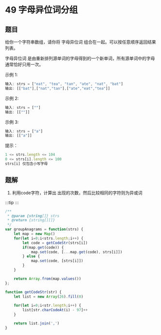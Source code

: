 # 49 字母异位词分组

## 题目
给你一个字符串数组，请你将 字母异位词 组合在一起。可以按任意顺序返回结果列表。

字母异位词 是由重新排列源单词的字母得到的一个新单词，所有源单词中的字母通常恰好只用一次。

 

示例 1:
```javascript
输入: strs = ["eat", "tea", "tan", "ate", "nat", "bat"]
输出: [["bat"],["nat","tan"],["ate","eat","tea"]]
```

示例 2:
```javascript
输入: strs = [""]
输出: [[""]]
```

示例 3:
```javascript
输入: strs = ["a"]
输出: [["a"]]
 ```

提示：
```javascript
1 <= strs.length <= 104
0 <= strs[i].length <= 100
strs[i] 仅包含小写字母
```

## 题解
1. 利用code字符，计算出 出现的次数，然后比较相同的字符则为异或词

:::tip
<runtime :list="[104, 77.34, 50.7, 81.13]"  />
:::


```javascript
/**
 * @param {string[]} strs
 * @return {string[][]}
 */
var groupAnagrams = function(strs) {
    let map = new Map()
    for(let i=0;i<strs.length;i++) {
        let code = getCodeStr(strs[i])
        if(map.get(code)) {
            map.set(code, [...map.get(code), strs[i]])
        } else {
            map.set(code, [strs[i]])
        }
    }

    return Array.from(map.values())
};

function getCodeStr(str) {
    let list = new Array(26).fill(0)
    
    for(let i=0;i<str.length;i++) {
        list[str.charCodeAt(i) - 97]++
    }

    return list.join(',')
}
```